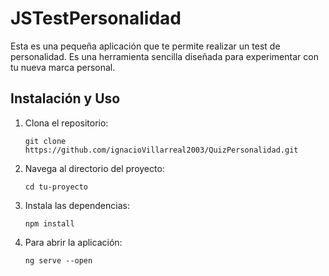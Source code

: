 # JSTestPersonalidad

Esta es una pequeña aplicación que te permite realizar un test de personalidad. Es una herramienta sencilla diseñada para experimentar con tu nueva marca personal.

## Instalación y Uso
1. Clona el repositorio:
    ```
    git clone https://github.com/ignacioVillarreal2003/QuizPersonalidad.git
    ```

2. Navega al directorio del proyecto:
    ```
    cd tu-proyecto
    ```

3. Instala las dependencias:
    ```
    npm install
    ```

4. Para abrir la aplicación:
    ```
    ng serve --open
    ```